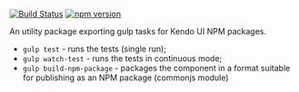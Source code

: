 [![Build Status](https://travis-ci.org/telerik/kendo-package-tasks.svg?branch=master)](https://travis-ci.org/telerik/kendo-package-tasks)
[![npm version](https://badge.fury.io/js/%40telerik%2Fkendo-package-tasks.svg)](https://badge.fury.io/js/%40telerik%2Fkendo-package-tasks)

An utility package exporting gulp tasks for Kendo UI NPM packages.

 - `gulp test` - runs the tests (single run);
 - `gulp watch-test` - runs the tests in continuous mode;
 - `gulp build-npm-package` - packages the component in a format suitable for publishing as an NPM package (commonjs module)
